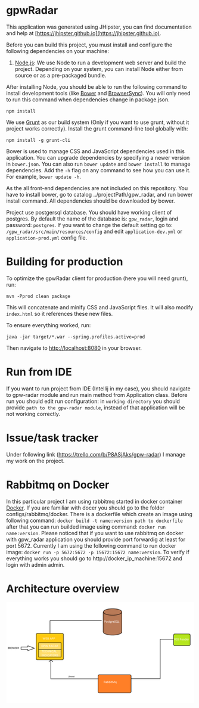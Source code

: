 # gpwRadar

This application was generated using JHipster, you can find documentation and help at [https://jhipster.github.io](https://jhipster.github.io).

Before you can build this project, you must install and configure the following dependencies on your machine:

1. [Node.js][]: We use Node to run a development web server and build the project.
   Depending on your system, you can install Node either from source or as a pre-packaged bundle.

After installing Node, you should be able to run the following command to install development tools (like
[Bower][] and [BrowserSync][]). You will only need to run this command when dependencies change in package.json.

    npm install

We use [Grunt][] as our build system (Only if you want to use grunt, without it project works correctly). Install the grunt command-line tool globally with:

    npm install -g grunt-cli

Bower is used to manage CSS and JavaScript dependencies used in this application. You can upgrade dependencies by
specifying a newer version in `bower.json`. You can also run `bower update` and `bower install` to manage dependencies.
Add the `-h` flag on any command to see how you can use it. For example, `bower update -h`.

As the all front-end dependencies are not included on this repository. You have to install bower, go to catalog ../projectPath/gpw_radar, and run bower install command.
All dependencies should be downloaded by bower.

Project use postgersql database. You should have working client of postgres. By default the name of the database is: `gpw_radar`, login and password: `postgres`.
If you want to change the default setting go to: `/gpw_radar/src/main/resources/config` and edit `application-dev.yml` or `application-prod.yml` config file.

# Building for production

To optimize the gpwRadar client for production (here you will need grunt), run:

    mvn -Pprod clean package

This will concatenate and minify CSS and JavaScript files. It will also modify `index.html` so it references
these new files.

To ensure everything worked, run:

    java -jar target/*.war --spring.profiles.active=prod

Then navigate to [http://localhost:8080](http://localhost:8080) in your browser.

# Run from IDE

If you want to run project from IDE (Intellij in my case), you should navigate to gpw-radar module and run main method from Application class.
Before run you should edit run configuration: in `working directory` you should provide `path to the gpw-radar module`, instead of that application will be not working correctly.

# Issue/task tracker
Under following link (https://trello.com/b/P8ASjAks/gpw-radar) I manage my work on the project.

# Rabbitmq on Docker
In this particular project I am using rabbitmq started in docker container [Docker][]. If you are familiar with docer you should go to the folder configs/rabbitmq/docker. There is a dockerfile which create an image using following command: `docker build -t name:version path to dockerfile` after that you can run builded image using command: `docker run name:version`. Please noticed that if you want to use rabbitmq on docker with gpw_radar application you should provide port forwardig at least for port 5672. Currently I am using the following command to run docker image: `docker run -p 5672:5672 -p 15672:15672 name:version`. To verify if everything works you should go to http://docker_ip_machine:15672 and login with admin admin. 

# Architecture overview
![alt tag](https://github.com/MateuszPu/gpw_radar/blob/dev/architecture.png)

[JHipster]: https://jhipster.github.io/
[Node.js]: https://nodejs.org/
[Bower]: http://bower.io/
[Grunt]: http://gruntjs.com/
[BrowserSync]: http://www.browsersync.io/
[Karma]: http://karma-runner.github.io/
[Jasmine]: http://jasmine.github.io/2.0/introduction.html
[Protractor]: https://angular.github.io/protractor/
[Docker]: https://docs.docker.com/

